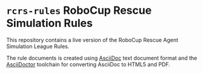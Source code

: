 # ```rcrs-rules``` RoboCup Rescue Simulation Rules

This repository contains a live version of the RoboCup Rescue Agent Simulation League Rules.

The rule documents is created using [AsciiDoc](https://asciidoc.org/) text document format and the [AsciiDoctor](https://asciidoctor.org/) toolchain for converting AsciiDoc to HTML5 and PDF.
